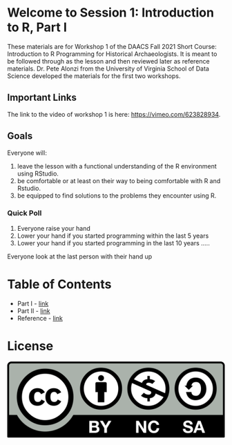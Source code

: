 # Welcome to Session 1: Introduction to R, Part I
These materials are for Workshop 1 of the DAACS Fall 2021 Short Course: Introduction to R Programming for Historical Archaeologists.  It is meant to be followed through as the lesson and then reviewed later as reference materials.
Dr. Pete Alonzi from the University of Virginia School of Data Science developed the materials for the first two workshops.  

## Important Links
The link to the video of workshop 1 is here: https://vimeo.com/623828934.

## Goals
Everyone will:
1. leave the lesson with a functional understanding of the R environment using RStudio.
2. be comfortable or at least on their way to being comfortable with R and Rstudio.
3. be equipped to find solutions to the problems they encounter using R.

### Quick Poll
1. Everyone raise your hand
2. Lower your hand if you started programming within the last 5 years
3. Lower your hand if you started programming in the last 10 years
.....

Everyone look at the last person with their hand up


# Table of Contents

* Part I - [link](https://github.com/DAACS-Research-Consortium/DAACS-Open-Academy/blob/main/FSS2021/Workshop1/Part_I.md)
* Part II - [link](https://github.com/DAACS-Research-Consortium/DAACS-Open-Academy/blob/main/FSS2021/Workshop1/Part_II.md)
* Reference - [link](https://github.com/DAACS-Research-Consortium/DAACS-Open-Academy/blob/main/FSS2021/Workshop1/Reference.md)



# License
![](https://github.com/DAACS-Research-Consortium/DAACS-Open-Academy/blob/main/FSS2021/Workshop1/Images/2880px-Cc-by-nc-sa_icon.svg.png)
